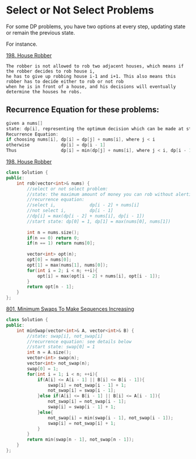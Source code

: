 # Select or Not Select Problems
For some DP problems, you have two options at every step, updating state or remain the previous state.

For instance.

[198. House Robber](https://leetcode.com/problems/house-robber/description/)
```
The robber is not allowed to rob two adjacent houses, which means if the robber decides to rob house i, 
he has to give up robbing house i-1 and i+1. This also means this robber has to decide either to rob or not rob
when he is in front of a house, and his decisions will eventually determine the houses he robs.
```
## Recurrence Equation for these problems:
```cc
given a nums[]
state: dp[i], representing the optimum decision which can be made at step i
Recurrence Equation:   
if choosing nums[i], dp[i] = dp[j] + nums[i], where j < i
otherwise            dp[i] = dp[i - 1]
Thus                 dp[i] = min(dp[j] + nums[i], where j < i, dp[i - 1])
```
[198. House Robber](https://leetcode.com/problems/house-robber/description/)
```cc
class Solution {
public:
    int rob(vector<int>& nums) {
        //select or not select problem:
        //state: the maximum amount of money you can rob without alerting the police when getting house i
        //recurrence equation: 
        //select i,             dp[i - 2] + nums[i]
        //not select i,         dp[i - 1]
        //dp[i] = max(dp[i - 2] + nums[i], dp[i - 1])
        //start state: dp[0] = 1, dp[1] = max(nums[0], nums[1])
        
        int n = nums.size();
        if(n == 0) return 0;
        if(n == 1) return nums[0];
        
        vector<int> opt(n);
        opt[0] = nums[0];
        opt[1] = max(nums[1], nums[0]);
        for(int i = 2; i < n; ++i){
            opt[i] = max(opt[i - 2] + nums[i], opt[i - 1]);
        }
        return opt[n - 1];
    }
};
```
[801. Minimum Swaps To Make Sequences Increasing](https://leetcode.com/problems/minimum-swaps-to-make-sequences-increasing/description/)
```cc
class Solution {
public:
    int minSwap(vector<int>& A, vector<int>& B) {
        //state: swap[i], not_swap[i]   
        //recurrence equation: see details below
        //start state: swap[0] = 1
        int n = A.size();
        vector<int> swap(n);
        vector<int> not_swap(n);
        swap[0] = 1;
        for(int i = 1; i < n; ++i){
            if(A[i] <= A[i - 1] || B[i] <= B[i - 1]){
                swap[i] = not_swap[i - 1] + 1;
                not_swap[i] = swap[i - 1];
            }else if(A[i] <= B[i - 1] || B[i] <= A[i - 1]){
                not_swap[i] = not_swap[i - 1];
                swap[i] = swap[i - 1] + 1; 
            }else{
                not_swap[i] = min(swap[i - 1], not_swap[i - 1]);
                swap[i] = not_swap[i] + 1;
            }
        }
        return min(swap[n - 1], not_swap[n - 1]);
    }
};
```
